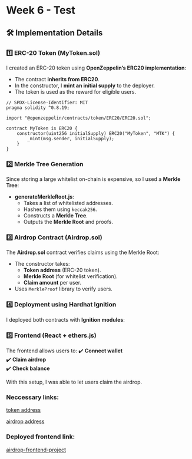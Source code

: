 # Week 6 - Test

## **🛠️ Implementation Details**  

### **1️⃣ ERC-20 Token (MyToken.sol)**
I created an ERC-20 token using **OpenZeppelin’s ERC20 implementation**:  

- The contract **inherits from ERC20**.
- In the constructor, I **mint an initial supply** to the deployer.
- The token is used as the reward for eligible users.

```solidity
// SPDX-License-Identifier: MIT
pragma solidity ^0.8.19;

import "@openzeppelin/contracts/token/ERC20/ERC20.sol";

contract MyToken is ERC20 {
    constructor(uint256 initialSupply) ERC20("MyToken", "MTK") {
        _mint(msg.sender, initialSupply);
    }
}
```

### **2️⃣ Merkle Tree Generation**
Since storing a large whitelist on-chain is expensive, so I used a **Merkle Tree**:  

- **generateMerkleRoot.js**:
  - Takes a list of whitelisted addresses.
  - Hashes them using `keccak256`.
  - Constructs a **Merkle Tree**.
  - Outputs the **Merkle Root** and proofs.


### **3️⃣ Airdrop Contract (Airdrop.sol)**
The **Airdrop.sol** contract verifies claims using the Merkle Root:  

- The constructor takes:
  - **Token address** (ERC-20 token).
  - **Merkle Root** (for whitelist verification).
  - **Claim amount** per user.
- Uses `MerkleProof` library to verify users.



### **4️⃣ Deployment using Hardhat Ignition**
I deployed both contracts with **Ignition modules**:



### **5️⃣ Frontend (React + ethers.js)**
The frontend allows users to:
✔️ **Connect wallet**  
✔️ **Claim airdrop**  
✔️ **Check balance**  

With this setup, I was able to let users claim the airdrop.



### Neccessary links:

 [token address](https://sepolia-explorer.metisdevops.link/address/0xffa92602359272214f833bfC851e8d3dEaE91De3)

 [airdrop address](https://sepolia-explorer.metisdevops.link/address/0x81fa58033896eA119E7e28A9510c9ea1152D7D6c)


### Deployed frontend link: 

 [airdrop-frontend-project](https://airdrop-frontend-project.vercel.app/)



